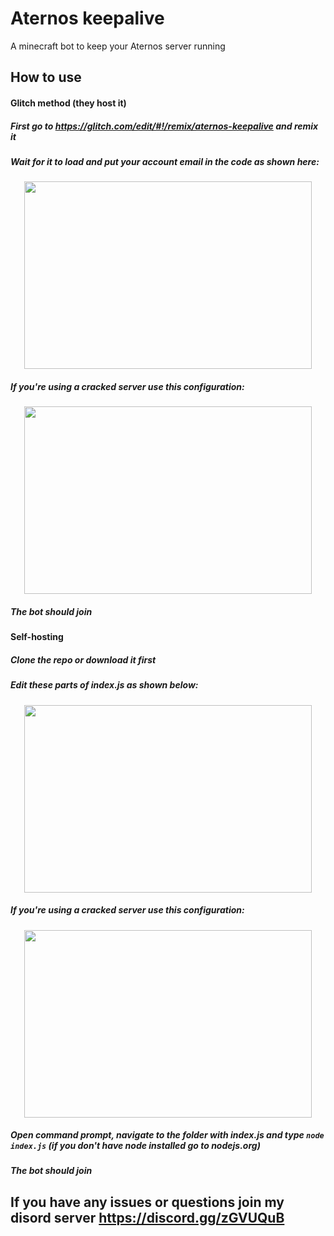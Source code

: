 # Aternos keepalive
A minecraft bot to keep your Aternos server running

## How to use

#### Glitch method (they host it)
##### First go to https://glitch.com/edit/#!/remix/aternos-keepalive and remix it
##### Wait for it to load and put your account email in the code as shown here:
<p align="center">
  <img width="460" height="300" src="http://block-is-a-virgin.glitch.me/i/AcWAQKnN.png">
</p>

##### If you're using a cracked server use this configuration:
<p align="center">
  <img width="460" height="300" src="http://block-is-a-virgin.glitch.me/i/Nbr8HZDk.png">
</p>

##### The bot should join

#### Self-hosting
##### Clone the repo or download it first
##### Edit these parts of index.js as shown below:
<p align="center">
  <img width="460" height="300" src="http://block-is-a-virgin.glitch.me/i/AcWAQKnN.png">
</p>

##### If you're using a cracked server use this configuration:
<p align="center">
  <img width="460" height="300" src="http://block-is-a-virgin.glitch.me/i/Nbr8HZDk.png">
</p>

##### Open command prompt, navigate to the folder with index.js and type `node index.js` (if you don't have node installed go to nodejs.org)

##### The bot should join


## If you have any issues or questions join my disord server https://discord.gg/zGVUQuB
